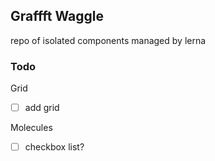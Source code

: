 ## Graffft Waggle

repo of isolated components managed by lerna

### Todo

Grid

- [ ] add grid

Molecules

- [ ] checkbox list?


